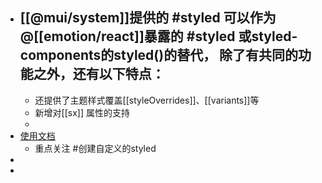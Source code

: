 - [[@mui/system]]提供的 #styled 可以作为@[[emotion/react]]暴露的 #styled 或styled-components的styled()的替代，
  除了有共同的功能之外，还有以下特点：
	-
	- 还提供了主题样式覆盖[[styleOverrides]]、[[variants]]等
	- 新增对[[sx]] 属性的支持
	-
- [使用文档](https://mui.com/zh/system/styled/#custom-components)
	- 重点关注 #创建自定义的styled
-
-